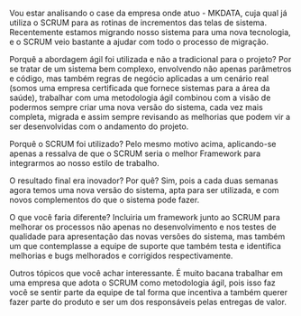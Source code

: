 Vou estar analisando o case da empresa onde atuo - MKDATA, cuja qual já utiliza o SCRUM para as rotinas de incrementos das telas de sistema.
Recentemente estamos migrando nosso sistema para uma nova tecnologia, e o SCRUM veio bastante a ajudar com todo o processo de migração.

Porquê a abordagem ágil foi utilizada e não a tradicional para o projeto?
Por se tratar de um sistema bem complexo, envolvendo não apenas parâmetros e código, mas também regras de negócio aplicadas a um cenário real (somos uma empresa certificada que fornece sistemas para a área da saúde), trabalhar com uma metodologia ágil combinou com a visão de podermos sempre criar uma nova versão do sistema, cada vez mais completa, migrada e assim sempre revisando as melhorias que podem vir a ser desenvolvidas com o andamento do projeto.

Porquê o SCRUM foi utilizado?
Pelo mesmo motivo acima, aplicando-se apenas a ressalva de que o SCRUM seria o melhor Framework para integrarmos ao nosso estilo de trabalho.

O resultado final era inovador? Por quê?
Sim, pois a cada duas semanas agora temos uma nova versão do sistema, apta para ser utilizada, e com novos complementos do que o sistema pode fazer.

O que você faria diferente?
Incluiria um framework junto ao SCRUM para melhorar os processos não apenas no desenvolvimento e nos testes de qualidade para apresentação das novas versões do sistema, mas também um que contemplasse a equipe de suporte que também testa e identifica melhorias e bugs melhorados e corrigidos respectivamente.

Outros tópicos que você achar interessante.
É muito bacana trabalhar em uma empresa que adota o SCRUM como metodologia ágil, pois isso faz você se sentir parte da equipe de tal forma que incentiva a também querer fazer parte do produto e ser um dos responsáveis pelas entregas de valor.
